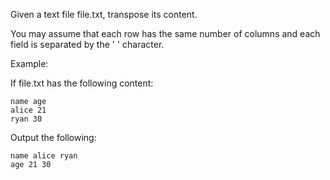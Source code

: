 Given a text file file.txt, transpose its content.

You may assume that each row has the same number of columns and each field is separated by the ' ' character.

Example:

If file.txt has the following content:
```
name age
alice 21
ryan 30
```
Output the following:
```
name alice ryan
age 21 30
```
